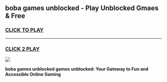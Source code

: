 
## boba games unblocked - Play Unblocked Gmaes & Free
<h3>
<a href="https://premium.freeplayer.one?title=boba_games_unblocked&ref=20F">CLICK TO PLAY</a></h3>
<hr>

<h3>
<a href="https://premium.freeplayer.one?title=boba_games_unblocked&ref=20F">CLICK 2 PLAY</a>
  
</h3>

<a href="https://premium.freeplayer.one?title=boba_games_unblocked&ref=20F/"><img src="https://clearcache.store/games.png"></a>


**boba games unblocked games unblocked: Your Gateway to Fun and Accessible Online Gaming**
